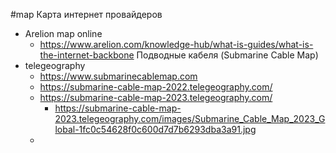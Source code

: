 #map
Карта интернет провайдеров
- Arelion map online
	- https://www.arelion.com/knowledge-hub/what-is-guides/what-is-the-internet-backbone
Подводные кабеля (Submarine Cable Map)
- telegeography
	- https://www.submarinecablemap.com
	- https://submarine-cable-map-2022.telegeography.com/
	- https://submarine-cable-map-2023.telegeography.com/
		- https://submarine-cable-map-2023.telegeography.com/images/Submarine_Cable_Map_2023_Global-1fc0c54628f0c600d7d7b6293dba3a91.jpg
	- 